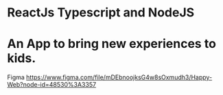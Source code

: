 # ReactJs Typescript and NodeJS

# An App to bring new experiences to kids.

Figma
https://www.figma.com/file/mDEbnoojksG4w8sOxmudh3/Happy-Web?node-id=48530%3A3357
